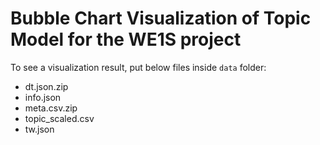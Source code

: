 # Bubble Chart Visualization of Topic Model for the WE1S project

To see a visualization result, put below files inside `data` folder:

- dt.json.zip
- info.json
- meta.csv.zip
- topic_scaled.csv
- tw.json